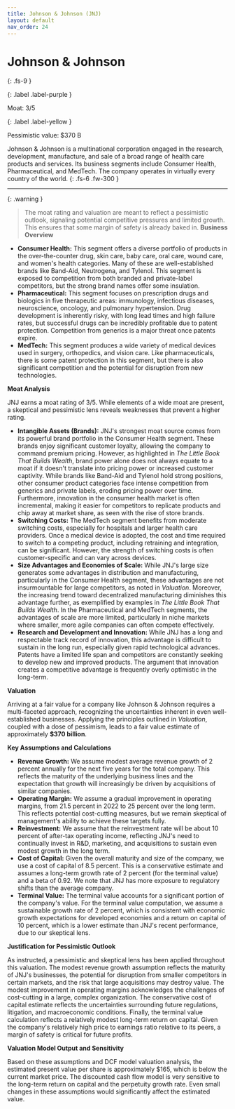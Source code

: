 ```yaml
---
title: Johnson & Johnson (JNJ)
layout: default
nav_order: 24
---
```


# Johnson & Johnson
{: .fs-9 }

{: .label .label-purple }

Moat: 3/5

{: .label .label-yellow }

Pessimistic value: $370 B

Johnson & Johnson is a multinational corporation engaged in the research, development, manufacture, and sale of a broad range of health care products and services. Its business segments include Consumer Health, Pharmaceutical, and MedTech.  The company operates in virtually every country of the world.
{: .fs-6 .fw-300 }

---

{: .warning } 
>The moat rating and valuation are meant to reflect a pessimistic outlook, signaling potential competitive pressures and limited growth. This ensures that some margin of safety is already baked in.
**Business Overview**

* **Consumer Health:** This segment offers a diverse portfolio of products in the over-the-counter drug, skin care, baby care, oral care, wound care, and women's health categories.  Many of these are well-established brands like Band-Aid, Neutrogena, and Tylenol. This segment is exposed to competition from both branded and private-label competitors, but the strong brand names offer some insulation.
* **Pharmaceutical:** This segment focuses on prescription drugs and biologics in five therapeutic areas: immunology, infectious diseases, neuroscience, oncology, and pulmonary hypertension.  Drug development is inherently risky, with long lead times and high failure rates, but successful drugs can be incredibly profitable due to patent protection.  Competition from generics is a major threat once patents expire.
* **MedTech:** This segment produces a wide variety of medical devices used in surgery, orthopedics, and vision care.  Like pharmaceuticals, there is some patent protection in this segment, but there is also significant competition and the potential for disruption from new technologies.

**Moat Analysis**

JNJ earns a moat rating of 3/5.  While elements of a wide moat are present, a skeptical and pessimistic lens reveals weaknesses that prevent a higher rating.

* **Intangible Assets (Brands):** JNJ's strongest moat source comes from its powerful brand portfolio in the Consumer Health segment.  These brands enjoy significant customer loyalty, allowing the company to command premium pricing.  However, as highlighted in *The Little Book That Builds Wealth*, brand power alone does not always equate to a moat if it doesn't translate into pricing power or increased customer captivity.  While brands like Band-Aid and Tylenol hold strong positions, other consumer product categories face intense competition from generics and private labels, eroding pricing power over time.  Furthermore, innovation in the consumer health market is often incremental, making it easier for competitors to replicate products and chip away at market share, as seen with the rise of store brands.  
* **Switching Costs:** The MedTech segment benefits from moderate switching costs, especially for hospitals and larger health care providers.  Once a medical device is adopted, the cost and time required to switch to a competing product, including retraining and integration, can be significant.  However, the strength of switching costs is often customer-specific and can vary across devices.  
* **Size Advantages and Economies of Scale:** While JNJ's large size generates some advantages in distribution and manufacturing, particularly in the Consumer Health segment, these advantages are not insurmountable for large competitors, as noted in *Valuation*.  Moreover, the increasing trend toward decentralized manufacturing diminishes this advantage further,  as exemplified by examples in *The Little Book That Builds Wealth*. In the Pharmaceutical and MedTech segments, the advantages of scale are more limited, particularly in niche markets where smaller, more agile companies can often compete effectively.
* **Research and Development and Innovation:** While JNJ has a long and respectable track record of innovation, this advantage is difficult to sustain in the long run, especially given rapid technological advances.  Patents have a limited life span and competitors are constantly seeking to develop new and improved products. The argument that innovation creates a competitive advantage is frequently overly optimistic in the long-term.

**Valuation**

Arriving at a fair value for a company like Johnson & Johnson requires a multi-faceted approach, recognizing the uncertainties inherent in even well-established businesses.  Applying the principles outlined in *Valuation*, coupled with a dose of pessimism, leads to a fair value estimate of approximately **$370 billion**.

**Key Assumptions and Calculations**

* **Revenue Growth:** We assume modest average revenue growth of 2 percent annually for the next five years for the total company.  This reflects the maturity of the underlying business lines and the expectation that growth will increasingly be driven by acquisitions of similar companies.  
* **Operating Margin:** We assume a gradual improvement in operating margins, from 21.5 percent in 2022 to 25 percent over the long term.  This reflects potential cost-cutting measures, but we remain skeptical of management's ability to achieve these targets fully.  
* **Reinvestment:** We assume that the reinvestment rate will be about 10 percent of after-tax operating income, reflecting JNJ's need to continually invest in R&D, marketing, and acquisitions to sustain even modest growth in the long term.
* **Cost of Capital:** Given the overall maturity and size of the company,  we use a cost of capital of 8.5 percent. This is a conservative estimate and assumes a long-term growth rate of 2 percent (for the terminal value) and a beta of 0.92. We note that JNJ has more exposure to regulatory shifts than the average company.
* **Terminal Value:**  The terminal value accounts for a significant portion of the company's value. For the terminal value computation, we assume a sustainable growth rate of 2 percent, which is consistent with economic growth expectations for developed economies and a return on capital of 10 percent, which is a lower estimate than JNJ's recent performance, due to our skeptical lens.

**Justification for Pessimistic Outlook**

As instructed, a pessimistic and skeptical lens has been applied throughout this valuation. The modest revenue growth assumption reflects the maturity of JNJ's businesses, the potential for disruption from smaller competitors in certain markets, and the risk that large acquisitions may destroy value.  The modest improvement in operating margins acknowledges the challenges of cost-cutting in a large, complex organization. The conservative cost of capital estimate reflects the uncertainties surrounding future regulations, litigation, and macroeconomic conditions.  Finally, the terminal value calculation reflects a relatively modest long-term return on capital. Given the company's relatively high price to earnings ratio relative to its peers, a margin of safety is critical for future profits.

**Valuation Model Output and Sensitivity**

Based on these assumptions and DCF model valuation analysis, the estimated present value per share is approximately $165, which is below the current market price. The discounted cash flow model is very sensitive to the long-term return on capital and the perpetuity growth rate.  Even small changes in these assumptions would significantly affect the estimated value.
